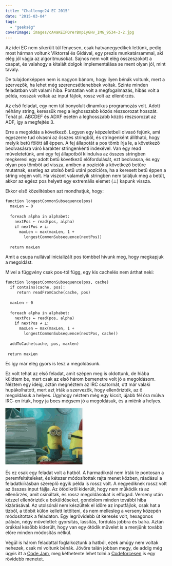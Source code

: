 ```yaml
---
title: "Challenge24 EC 2015"
date: "2015-03-04"
tags: 
  - "geekség"
coverImage: images/cA4aKEIPQrerBnp1yGHv_IMG_9534-3-2.jpg
---
```


Az idei EC nem sikerült túl fényesen, csak hatvanegyedikek lettünk, pedig most hárman voltunk Viktorral és Gidával, egy prezis munkatársammal, aki elég jól vágja az algoritmusokat. Sajnos nem volt elég összeszokott a csapat, és valahogy a kitalált dolgok implementálása se ment olyan jól, mint tavaly.

De tulajdonképpen nem is nagyon bánom, hogy ilyen bénák voltunk, mert a szervezők, ha lehet még szerencsétlenebbek voltak. Szinte minden feladatban volt valami hiba. Pontatlan volt a megfogalmazás, hibás volt a példa, rosszak voltak az input fájlok, rossz volt az ellenőrzés.

Az első feladat, egy nem túl bonyolult dinamikus programozás volt. Adott néhány string, keressük meg a leghosszabb közös részsorozat hosszát. Tehát pl. ABCDEF és ADXF esetén a leghosszabb közös részsorozat az ADF, így a megfejtés 3.

Erre a megoldás a következő. Legyen egy képzeletbeli olvasó fejünk, ami egyszerre tud olvasni az összes stringből, és stringenként állítható, hogy melyik betű fölött áll éppen. A fej állapotát a pos tömb írja le, a következő beolvasásra váró karakter stringenkénti indexével. Van egy read műveletetünk, ami egy fej állapotból kiindulva az összes stringben megkeresi egy adott betű következő előfordulását, ezt beolvassa, és egy olyan pos tömböt ad vissza, amiben a pozíciók a következő betűre mutatnak, esetleg az utolsó betű utáni pozícióra, ha a keresett betű éppen a string végén volt. Ha viszont valamelyik stringben nem találjuk meg a betűt, akkor az egész pos helyett egy extremális elemet (⊥) kapunk vissza.

Ekkor első közelítésben azt mondhatjuk, hogy:

```
function longestCommonSubsequence(pos)
  maxLen ← 0  

  foreach alpha in alphabet:
    nextPos ← read(pos, alpha)
    if nextPos ≠ ⊥:
      maxLen ← max(maxLen, 1 +
        longestCommonSubsequence(nextPos))

  return maxLen
```

Amit a csupa nullával inicializált pos tömbbel hívunk meg, hogy megkapjuk a megoldást.

Mivel a függvény csak pos-tól függ, egy kis cachelés nem árthat neki:

```
function longestCommonSubsequence(pos, cache)
  if contains(cache, pos): 
     return readFromCache(cache, pos)
  
  maxLen ← 0  

  foreach alpha in alphabet:
    nextPos ← read(pos, alpha)
    if nextPos ≠ ⊥:
      maxLen ← max(maxLen, 1 +
        longestCommonSubsequence(nextPos, cache))

  addToCache(cache, pos, maxlen)

 return maxLen
```

És így már elég gyors is lesz a megoldásunk.

Ez volt tehát az első feladat, amit szépen meg is oldottunk, de hiába küldtem be, mert csak az első három bemenetre volt jó a megoldásom. Néztem egy ideig, aztán megnéztem az IRC csatornát, ott már valaki hupákolhatott, mert azt írták a szervezők, hogy ellenőrizték, az ő megoldásuk a helyes. Úgyhogy néztem még egy kicsit, újabb fél óra múlva IRC-en írták, hogy ja bocs mégsem jó a megoldásuk, és a miénk a helyes.

![4k7kp0I](images/4k7kp0I.gif)

És ez csak egy feladat volt a hatból. A harmadiknál nem írták le pontosan a peremfeltételeket, és kétszer módosítottak rajta menet közben, ráadásul a feladatkiírásban szereplő egyik példa is rossz volt. A negyediknek rossz volt az összes input fájlja. Az ötödikről kiderült, hogy nem működik rá az ellenőrzés, amit csináltak, és rossz megoldásokat is elfogad. Verseny után kézzel ellenőrizték a beküldéseket, gondolom minden további hiba kizárásával. Az utolsónál nem készültek el időre az inputfájlok, csak hat a tízből, a többit külön kellett letölteni, és nem mellesleg a verseny közepén módosítottak a feladaton. Egy legrövidebb út keresés volt, hexagonos pályán, négy művelettel: gyorsítás, lassítás, fordulás jobbra és balra. Aztán órákkal később kiderült, hogy van egy ötödik művelet is a menjünk tovább előre minden módosítás nélkül.

Végül is három feladattal foglalkoztunk a hatból, ezek amúgy nem voltak nehezek, csak mi voltunk bénák. Jövőre talán jobban megy, de addig még úgyis itt a [Code Jam](https://code.google.com/codejam), meg kéthetente lehet tolni a [Codeforcesen](http://codeforces.com/ "Codeforcesen") is egy rövidebb menetet.
